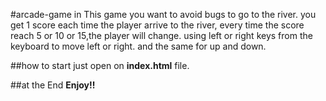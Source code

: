 #arcade-game
in This game you want to avoid bugs to go to the river.
you get 1 score each time the player arrive to the river, every time the score reach 5 or 10 or 15,the player will change.
using left or right keys from the keyboard to move left or right.
and the same for up and down.

##how to start
just open on **index.html** file.


##at the End 
**Enjoy!!**
